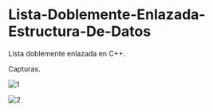 # Lista-Doblemente-Enlazada-Estructura-De-Datos
Lista doblemente enlazada en C++.

Capturas.

![1](https://user-images.githubusercontent.com/48541392/55123327-b5c7e080-50c7-11e9-921a-b5a242a56660.PNG)

![2](https://user-images.githubusercontent.com/48541392/55123328-b5c7e080-50c7-11e9-9f57-c7c5de2d59ff.PNG)
